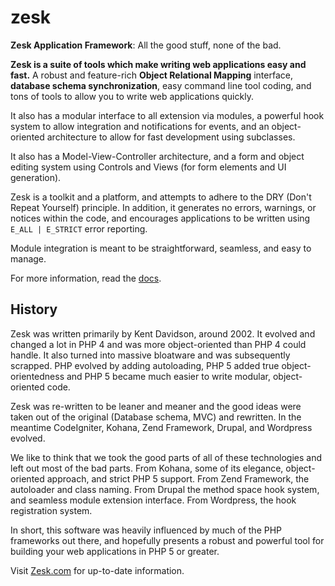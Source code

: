 # zesk

**Zesk Application Framework**: All the good stuff, none of the bad.

**Zesk is a suite of tools which make writing web applications easy and fast.** A robust and feature-rich **Object Relational Mapping** interface, **database schema synchronization**, easy command line tool coding, and tons of tools to allow you to write web applications quickly. 

It also has a modular interface to all extension via modules, a powerful hook system to allow integration and notifications for events, and an object-oriented architecture to allow for fast development using subclasses.

It also has a Model-View-Controller architecture, and a form and object editing system using Controls and Views (for form elements and UI generation).

Zesk is a toolkit and a platform, and attempts to adhere to the DRY (Don't Repeat Yourself) principle. In addition, it generates no errors, warnings, or notices within the code, and encourages applications to be written using `E_ALL | E_STRICT` error reporting.

Module integration is meant to be straightforward, seamless, and easy to manage.

For more information, read the [docs](./docs).

## History 

Zesk was written primarily by Kent Davidson, around 2002. It evolved and changed a lot in PHP 4 and was more object-oriented than PHP 4 could handle. It also turned into massive bloatware and was subsequently scrapped. PHP evolved by adding autoloading, PHP 5 added true object-orientedness and PHP 5 became much easier to write modular, object-oriented code.

Zesk was re-written to be leaner and meaner and the good ideas were taken out of the original (Database schema, MVC) and rewritten. In the meantime CodeIgniter, Kohana, Zend Framework, Drupal, and Wordpress evolved.

We like to think that we took the good parts of all of these technologies and left out most of the bad parts. From Kohana, some of its elegance, object-oriented approach, and strict PHP 5 support. From Zend Framework, the autoloader and class naming. From Drupal the method space hook system, and seamless module extension interface. From Wordpress, the hook registration system.

In short, this software was heavily influenced by much of the PHP frameworks out there, and hopefully presents a robust and powerful tool for building your web applications in PHP 5 or greater.

Visit [Zesk.com](http://zesk.com) for up-to-date information.
